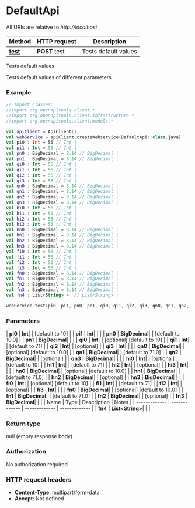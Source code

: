 # DefaultApi

All URIs are relative to *http://localhost*

| Method | HTTP request | Description |
| ------------- | ------------- | ------------- |
| [**test**](DefaultApi.md#test) | **POST** test | Tests default values |



Tests default values

Tests default values of different parameters

### Example
```kotlin
// Import classes:
//import org.openapitools.client.*
//import org.openapitools.client.infrastructure.*
//import org.openapitools.client.models.*

val apiClient = ApiClient()
val webService = apiClient.createWebservice(DefaultApi::class.java)
val pi0 : Int = 56 // Int | 
val pi1 : Int = 56 // Int | 
val pn0 : BigDecimal = 8.14 // BigDecimal | 
val pn1 : BigDecimal = 8.14 // BigDecimal | 
val qi0 : Int = 56 // Int | 
val qi1 : Int = 56 // Int | 
val qi2 : Int = 56 // Int | 
val qi3 : Int = 56 // Int | 
val qn0 : BigDecimal = 8.14 // BigDecimal | 
val qn1 : BigDecimal = 8.14 // BigDecimal | 
val qn2 : BigDecimal = 8.14 // BigDecimal | 
val qn3 : BigDecimal = 8.14 // BigDecimal | 
val hi0 : Int = 56 // Int | 
val hi1 : Int = 56 // Int | 
val hi2 : Int = 56 // Int | 
val hi3 : Int = 56 // Int | 
val hn0 : BigDecimal = 8.14 // BigDecimal | 
val hn1 : BigDecimal = 8.14 // BigDecimal | 
val hn2 : BigDecimal = 8.14 // BigDecimal | 
val hn3 : BigDecimal = 8.14 // BigDecimal | 
val fi0 : Int = 56 // Int | 
val fi1 : Int = 56 // Int | 
val fi2 : Int = 56 // Int | 
val fi3 : Int = 56 // Int | 
val fn0 : BigDecimal = 8.14 // BigDecimal | 
val fn1 : BigDecimal = 8.14 // BigDecimal | 
val fn2 : BigDecimal = 8.14 // BigDecimal | 
val fn3 : BigDecimal = 8.14 // BigDecimal | 
val fn4 : List<String> =  // List<String> | 

webService.test(pi0, pi1, pn0, pn1, qi0, qi1, qi2, qi3, qn0, qn1, qn2, qn3, hi0, hi1, hi2, hi3, hn0, hn1, hn2, hn3, fi0, fi1, fi2, fi3, fn0, fn1, fn2, fn3, fn4)
```

### Parameters
| **pi0** | **Int**|  | [default to 10] |
| **pi1** | **Int**|  | |
| **pn0** | **BigDecimal**|  | [default to 10.0] |
| **pn1** | **BigDecimal**|  | |
| **qi0** | **Int**|  | [optional] [default to 10] |
| **qi1** | **Int**|  | [default to 71] |
| **qi2** | **Int**|  | [optional] |
| **qi3** | **Int**|  | |
| **qn0** | **BigDecimal**|  | [optional] [default to 10.0] |
| **qn1** | **BigDecimal**|  | [default to 71.0] |
| **qn2** | **BigDecimal**|  | [optional] |
| **qn3** | **BigDecimal**|  | |
| **hi0** | **Int**|  | [optional] [default to 10] |
| **hi1** | **Int**|  | [default to 71] |
| **hi2** | **Int**|  | [optional] |
| **hi3** | **Int**|  | |
| **hn0** | **BigDecimal**|  | [optional] [default to 10.0] |
| **hn1** | **BigDecimal**|  | [default to 71.0] |
| **hn2** | **BigDecimal**|  | [optional] |
| **hn3** | **BigDecimal**|  | |
| **fi0** | **Int**|  | [optional] [default to 10] |
| **fi1** | **Int**|  | [default to 71] |
| **fi2** | **Int**|  | [optional] |
| **fi3** | **Int**|  | |
| **fn0** | **BigDecimal**|  | [optional] [default to 10.0] |
| **fn1** | **BigDecimal**|  | [default to 71.0] |
| **fn2** | **BigDecimal**|  | [optional] |
| **fn3** | **BigDecimal**|  | |
| Name | Type | Description  | Notes |
| ------------- | ------------- | ------------- | ------------- |
| **fn4** | [**List&lt;String&gt;**](String.md)|  | |

### Return type

null (empty response body)

### Authorization

No authorization required

### HTTP request headers

 - **Content-Type**: multipart/form-data
 - **Accept**: Not defined

